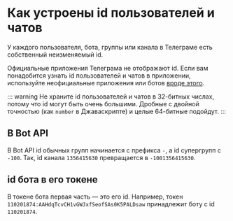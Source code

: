 # Как устроены id пользователей и чатов

У каждого пользователя, бота, группы или канала в Телеграме есть собственный неизменяемый id. 

Официальные приложения Телеграма не отображают id. Если вам понадобится узнать id пользователей и чатов
в приложении, используйте неофициальные приложения или ботов [вроде этого](https://t.me/getmyid_bot).

::: warning
Не храните id пользователей и чатов в 32-битных числах, потому что id могут быть очень большими. 
Дробные с двойной точностью (как `number` в Джаваскрипте) и целые 64-битные подойдут.
:::

## В Bot API

В Bot API id обычных групп начинается с префикса `-`, а id супергрупп с `-100`.
Так, id канала `1356415630` превращается в `-1001356415630`.

## id бота в его токене

В токене бота первая часть — это его id. Например, токен `110201874:AAHdqTcvCH1vGWJxfSeofSAs0K5PALDsaw`
принадлежит боту с id `110201874`.
